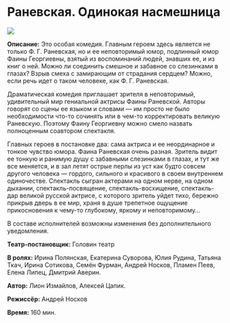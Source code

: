 # Раневская. Одинокая насмешница
![](https://yandex-afisha.naydex.net/14Re8c086/0da3cfl8/U6_mjThrwmz7eZRKuM2KkGVaEMyski4zqHGAYiYPXj_pQqtardkW08iBsmDleo7vN54Bta9qivSqq7g6fgzcrTerx_35-lcoGy1UfhxpD8V0OgTJ2XPrB7mSkNOSHx9OXJFIyC77tTHb8lTnUo_7qsJb4fTev5-Rb388uxrfCgkSvtSZzO9Az4nbtOr5yigSZBxgbu8w3VNvscERE56Ov9yAaJksm-WyG3GXtNNf2yqDqTFRH29fUh6sC3gKDsldU3_mKH08s_3IenfJqPuLU7V-wZz88X5Q3BFCcsGNbr0P8pq7rir2MBmzZPXhz5vagfvw8awPPyPcrHjJCM55DLI8h-uODFK_OyqFSWj6GtJmTlGOTDCfMDzRIFLyrF_uzMJpq2xK9vEIM8XFUF6o-zPIImBfbT0Rbf-7OFltaT4iXaco7syQjBsI9zvauCiTdx1yzD7iHHJdM-NTQq1vP90DqXleWXVRCiLmd6LMyYgxqHOQ3j7ME19sa3kpzajNkK5VK_wMI_6bGcS6CzorMYbO0z0uks6wzfPTYGH-HS0Og9uK3rnUA7ujlZbivNv5IeoQcV-NzdOfHTtK2d4Z3EDfxNu-rVAdSaqG2TmLK-EHzsEsXXIuoDyzomHBrZ8-f1Bqaz76haAowOXE8u_IqSI7oHFtbSwhfD4JGKje242R37QoLd3z_tgJhNg4e6kw5U4jTK0CD0LNEcOgI949LE9BG_l-ugXzepA2FEDsmzhB6YDir_1N8B3_iiq6LnnuUB6XmxztEuzryFV6utmJwkVvom4eoR8RLkHyAGOf__7_QynpPok3U3qRREeyzanbU9kxIG9tDxAfj9jauZ46rwHNhsg8XJN_SQpleri7uqMkj2LeLlK9Qt7AUsOgrm9-nxILuE36hLP4MLWn0r76moMK8TMurR1AbQwryHkdWo5SrZaozz8hHQnZh1j6aMpSln3j3FzwTyMdsOJR4o9OH9_iifqf6hazmjKGdPJNqyjj2EFA3V-uIQ5OKHsqzXvvcg63qm2OoA16acboy0jp0wZPwT79ANxy3kIzoYCtz26c0TnrbWqFwflQZBbhX1no4wnTcI_dDtIP78i7ea44_3PcxInMLdJMmMuUevmpmWBWXdAeX9K_wb8DcnIi3H5O_4Hreo7ItDNYEfakkA0b-hMb8uDN7Q1jvT8r2Fnvq52Bzsdaze4ybzpZh8rZKYjwRDwwXt4AfkB-UQDhQFyMLEzyWhr9mBeiu5Cn5oH-yRjSGXPBLD8tAc__2RkaDstf8P9kO4yvgx0YGJaK-yr4gHb_kg-tcH_i_oES0BCuLw0PQAsIzolV0UuiJbVzb4q6M8tD8Z_u3VGPfOgYyvwZraAM9TiNDjBvyDtHyai6-GNnb1Ocz3F-oT5CYRByzd6sX_M72ww4FWGYElY3UK-o2QBboICt_K7gbH7qSXie2P2BvIUa3H5QPOmoJ_jY6gsBtw_RnB6RzWNusmEAYe3-H9zg-Vst67YAaaD09oCMyKihWDEzDB7MA9-viLmpPAi-AHxHSd7MIo6ZOqXI-UmIgAZdg-_8Eo0wPDFC40H93My-wnpanZrW4KjAFraD_rloABjAst1u7PBOv-sa2V1bLgCeZ3kcv-A_KHhECOtKKvCU3kGubICNEz7x0gOSHzzOjbPYWq4It5HK4oW3kA15K1IpEpL-jxxQbYwLSrn8Ka1hbPXbPz9wnqp4t2kbOctRJ8wD_-3Rb-IcMXJgAA3ejo_Ae-pc-KYh-YDntPHvGfjzqAKBTa4N066O2qt77CpscE42Oh5dkK_oSkcY2No6gkf-UE_OUJ3AHEIiYDKMrCxts7l7Lsn24eqxVaWTfznqYvujkL59nlAtTNjrqW2K7JHcR2hMTSMfiElFO-t7GsI1fOG8HSBc4NxgwhFyj55e_UDZGK_6tGE5Q0XkUkyLWmIbooAfb37Tn96o-wrvWN9CjfV5jg0Q_tm7xxrpSEgBJW4wDG0i3tNcYyJSEcyuXYziWnsOGjYRmAJVhRCM6migK_CjD73-EVxvyfgprfnN8o2liN5_cW3IeAS7a4l44QaeAW_MU_yw7FMholJ8rgz-sJnZbEvF8UhiZcex79uYIygh8r9eLxOP_yhK2q64j_GOJop-TXLOOevH2wvaGWKXzLIdnRF-Eh3gYQMwTL_OLBIbSZ_LpcHYEpTWw31pCVJLInJOLU5grr2bCHvu6p4CHceLn54SPJp7xhjKq-lClU4RHT5RDICsAOMi4h2-nu6yKUs-SOTTqPAFBkN926sBehPxHd9fk91_uQuq7Bk-Ic932-4_sh36WbdbKppYkFQuwc3cMfwSbaGzAGLtvK-cAduKDrj1YdhR5lRBHJkoIYkAoy9dDBMOjPnay8yrXnINdaq83SLu-QgXWql7-lLXXBHebFLuoKwhoCPDfhy-PqIKe0xalFO7kDeVAO_5ixHbE8CsXCzTjX57SCiemYwz78b4HZ0gvxm65mj7KahiRj9hb76y3tDc0eCDA76t7O_iyCoMy3Xh-DIV1qIPCuvC-fOxD3_c856vq_pKLJjvM0xFmT7Mkg95u7ToG3g6MUV-wj4NQj3ijvGAkRK-XAwMAxg7n7r2c_tQ1BeiDssaAatTYm8NvHHcrNqYe71ZX5BOpCvuvgCNC8rk-Dsp6yCWjCLdzeMPEV2jkuJA3e4PnPKLen17daG4Imfn8ky4SgMbAwDvPS_iTezZGWnt6Y4wv9SabB1yHPtIJkvoWVpiZw-TjdwhzpJ_ouGxcA88jNzi-6ttmjShCkNFNoEvOYrAeVBhb3wOQ0xP6DlKrNsugt932Az_UE15KbYp27kq4Ma_we8dIg9grZETQGKv_F7tstnJvIvF89gRRhbQronooUhxEkxPflA_bNjLSs2Y_fOfhhhuzaK8mzmXe-trKpNlL4JNPvK_I20QIOJzrc8d_1E6qE9oh8Ga4mcUUO55m8AJg2Lsrb8xTbwo23l-ixyD3IeYjc0CPbs5VDo7KAvRRP_AHf9wvzFPwkKh8g6uHH7Sejt_SrYSKUImV7H_22gxikMzbKzN4T2v2voqnVteEFy0GE2tw)

**Описание:** Это особая комедия. Главным героем здесь является не только Ф. Г. Раневская, но и ее неповторимый юмор, подлинный юмор Фаины Георгиевны, взятый из воспоминаний людей, знавших ее, и из книг о ней. Можно ли соединить смешное и забавное со слезинками в глазах? Взрыв смеха с замирающим от страдания сердцем? Можно, если речь идет о таком человеке, как Ф. Г. Раневская.

Драматическая комедия приглашает зрителя в неповторимый, удивительный мир гениальной актрисы Фаины Раневской. Авторы говорят со сцены ее языком и словами — им просто не было необходимости что-то сочинять или в чем-то корректировать великую Раневскую. Поэтому Фаину Георгиевну можно смело назвать полноценным соавтором спектакля.

Главных героев в постановке два: сама актриса и ее неординарное и тонкое чувство юмора. Фаина Раневская очень разная. Зритель видит ее тонкую и ранимую душу с забавными слезинками в глазах, и тут же все меняется, и в зал летят острые перлы из уст как будто совсем другого человека — гордого, сильного и красивого в своем внутреннем одиночестве. Спектакль сыгран актерами на одном нерве, на одном дыхании, спектакль-посвящение, спектакль-восхищение, спектакль-дар великой русской актрисе, с которого зритель уйдет тихо, бережно прикрыв дверь в ее мир, храня в душе трепетное ощущение прикосновения к чему-то глубокому, яркому и неповторимому…

В составе исполнителей возможны изменения без дополнительного уведомления.

**Театр-постановщик:**
    Головин театр
    
**В ролях:**
    Ирина Полянская,
    Екатерина Суворова,
    Юлия Рудина,
    Татьяна Ткач,
    Ирина Сотикова,
    Семён Фурман,
    Андрей Носков,
    Пламен Пеев,
    Елена Липец,
    Дмитрий Аверин.
    
**Автор:**
    Лион Измайлов,
    Алексей Цапик.
    
**Режиссёр:**
    Андрей Носков
    
**Время:**
    160 мин.
